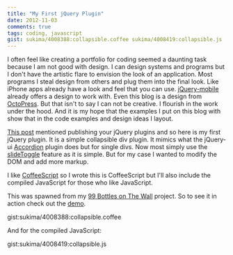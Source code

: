 ```yaml
---
title: "My First jQuery Plugin"
date: 2012-11-03
comments: true
tags: coding, javascript
gist: sukima/4008388:collapsible.coffee sukima/4008419:collapsible.js
---
```

I often feel like creating a portfolio for coding seemed a daunting task
because I am not good with design. I can design systems and programs but I
don't have the artistic flare to envision the look of an application. Most
programs I steal design from others and plug them into the final look. Like
iPhone apps already have a look and feel that you can use. [jQuery-mobile][]
already offers a design to work with. Even this blog is a design from
[OctoPress][]. But that isn't to say I can not be creative. I flourish in the
work under the hood. And it is my hope that the examples I put on this blog
with show that in the code examples and design ideas I layout.

[This post][1] mentioned publishing your jQuery plugins and so here is my first
jQuery plugin. It is a simple collapsible div plugin. It mimics what the
jQuery-ui [Accordion][2] plugin does but for single divs. Now most simply use
the [slideToggle][3] feature as it is simple. But for my case I wanted to
modify the DOM and add more markup.

[jQuery-mobile]: http://jquerymobile.com/
[OctoPress]: http://octopress.org/
[1]: http://workplace.stackexchange.com/questions/1962/im-a-web-developer-with-no-design-skills-should-i-still-have-a-portfolio
[2]: http://docs.jquery.com/UI/API/1.8/Accordion
[3]: http://api.jquery.com/slideToggle/

<!-- more -->

I like [CoffeeScript](coffeescript.org) so I wrote this is CoffeeScript but
I'll also include the compiled JavaScript for those who like JavaScript.

This was spawned from my [99 Bottles on The Wall][4] project. So to see it in action check out the [demo][4].

gist:sukima/4008388:collapsible.coffee

And for the compiled JavaScript:

gist:sukima/4008419:collapsible.js

[collapsible.coffee]: https://gist.github.com/4008388
[collapsible.docs]: http://sukima.github.com/99-bottles-cs/docs/collapsible.html
[collapsible.js]: https://gist.github.com/4008419
[4]: http://sukima.github.com/99-bottles-cs/
